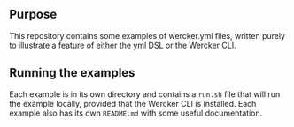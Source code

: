 ## Purpose

This repository contains some examples of wercker.yml files, written purely to illustrate a feature of either the yml DSL or the Wercker CLI.

## Running the examples

Each example is in its own directory and contains a `run.sh` file that will run the example locally, provided that the Wercker CLI is installed. Each example also has its own `README.md` with some useful documentation.

